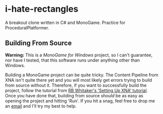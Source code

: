i-hate-rectangles
=================

A breakout clone written in C# and MonoGame. Practice for ProceduralPlatformer.

## Building From Source

**Warning:** This is a *MonoGame for Windows* project, so I can't guarantee, nor have I tested, that this software runs under anything other than Windows.

Building a MonoGame project can be quite tricky. The Content Pipeline from XNA isn't quite there yet and you will most likely get errors trying to build from source without it.
Therefore, if you want to successfully build the project, follow the tutorial from [RB Whitaker's 'Setting Up XNA' tutorial](http://rbwhitaker.wikidot.com/setting-up-xna). Once you
have done that, building from source *should* be as easy as opening the project and hitting 'Run'. If you hit a snag, feel free to drop me an [email](mailto:christian.broomfield@posteo.de) and I'll try my best to help.